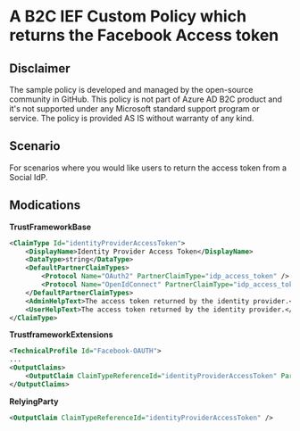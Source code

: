 # A B2C IEF Custom Policy which returns the Facebook Access token

## Disclaimer
The sample policy is developed and managed by the open-source community in GitHub. This policy is not part of Azure AD B2C product and it's not supported under any Microsoft standard support program or service. The policy is provided AS IS without warranty of any kind.

## Scenario
For scenarios where you would like users to return the access token from a Social IdP.

## Modications

**TrustFrameworkBase**
```xml
<ClaimType Id="identityProviderAccessToken">
	<DisplayName>Identity Provider Access Token</DisplayName>
	<DataType>string</DataType>
	<DefaultPartnerClaimTypes>
		<Protocol Name="OAuth2" PartnerClaimType="idp_access_token" />
		<Protocol Name="OpenIdConnect" PartnerClaimType="idp_access_token" />
	</DefaultPartnerClaimTypes>
	<AdminHelpText>The access token returned by the identity provider.</AdminHelpText>
	<UserHelpText>The access token returned by the identity provider.</UserHelpText>
</ClaimType>
```

**TrustframeworkExtensions**
```xml
<TechnicalProfile Id="Facebook-OAUTH">
...
<OutputClaims>
    <OutputClaim ClaimTypeReferenceId="identityProviderAccessToken" PartnerClaimType="{oauth2:access_token}" />
</OutputClaims>
```

**RelyingParty**
```xml
<OutputClaim ClaimTypeReferenceId="identityProviderAccessToken" />
```